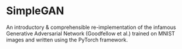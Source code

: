 # SimpleGAN
An introductory &amp; comprehensible re-implementation of the infamous Generative Adversarial Network (Goodfellow et al.) trained on MNIST images and written using the PyTorch framework.
